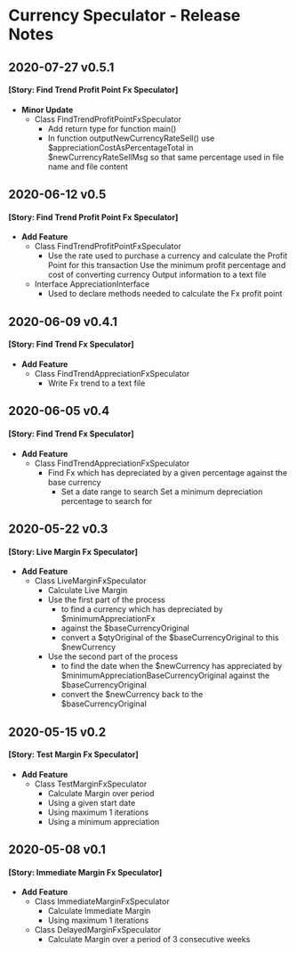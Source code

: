 # Currency Speculator - Release Notes

## 2020-07-27 v0.5.1
#### [Story: Find Trend Profit Point Fx Speculator]
- **Minor Update**
    - Class FindTrendProfitPointFxSpeculator
        - Add return type for function main()
        - In function outputNewCurrencyRateSell() use $appreciationCostAsPercentageTotal in $newCurrencyRateSellMsg 
          so that same percentage used in file name and file content

## 2020-06-12 v0.5
#### [Story: Find Trend Profit Point Fx Speculator]
- **Add Feature**
    - Class FindTrendProfitPointFxSpeculator
        - Use the rate used to purchase a currency and calculate the Profit Point for this transaction
          Use the minimum profit percentage and cost of converting currency
          Output information to a text file
    - Interface AppreciationInterface
        - Used to declare methods needed to calculate the Fx profit point

## 2020-06-09 v0.4.1
#### [Story: Find Trend Fx Speculator]
- **Add Feature**
     - Class FindTrendAppreciationFxSpeculator
         - Write Fx trend to a text file

## 2020-06-05 v0.4
#### [Story: Find Trend Fx Speculator]
- **Add Feature**
     - Class FindTrendAppreciationFxSpeculator
         - Find Fx which has depreciated by a given percentage against the base currency
            - Set a date range to search
              Set a minimum depreciation percentage to search for

## 2020-05-22 v0.3
#### [Story: Live Margin Fx Speculator]
- **Add Feature**
    - Class LiveMarginFxSpeculator
        - Calculate Live Margin
         - Use the first part of the process
           - to find a currency which has depreciated by $minimumAppreciationFx
           - against the $baseCurrencyOriginal
           - convert a $qtyOriginal of the $baseCurrencyOriginal to this $newCurrency
         - Use the second part of the process
           - to find the date when the $newCurrency has appreciated by $minimumAppreciationBaseCurrencyOriginal against the $baseCurrencyOriginal
           - convert the $newCurrency back to the $baseCurrencyOriginal

## 2020-05-15 v0.2
#### [Story: Test Margin Fx Speculator]
- **Add Feature**
    - Class TestMarginFxSpeculator
        - Calculate Margin over period 
        - Using a given start date
        - Using maximum 1 iterations
        - Using a minimum appreciation

## 2020-05-08 v0.1
#### [Story: Immediate Margin Fx Speculator]
- **Add Feature**
    - Class ImmediateMarginFxSpeculator
        - Calculate Immediate Margin
        - Using maximum 1 iterations
    - Class DelayedMarginFxSpeculator
       - Calculate Margin over a period of 3 consecutive weeks
